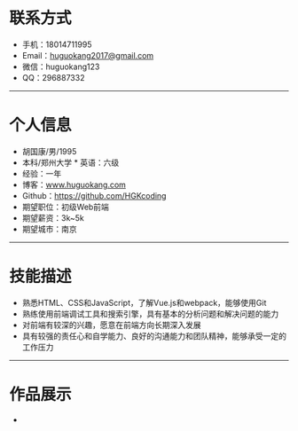 # 联系方式
* 手机：18014711995  
* Email：huguokang2017@gmail.com  
* 微信：huguokang123  
* QQ：296887332

---

# 个人信息
* 胡国康/男/1995
* 本科/郑州大学
* 英语：六级
* 经验：一年
* 博客：www.huguokang.com
* Github：https://github.com/HGKcoding
* 期望职位：初级Web前端
* 期望薪资：3k~5k
* 期望城市：南京

---

# 技能描述
* 熟悉HTML、CSS和JavaScript，了解Vue.js和webpack，能够使用Git
* 熟练使用前端调试工具和搜索引擎，具有基本的分析问题和解决问题的能力
* 对前端有较深的兴趣，愿意在前端方向长期深入发展
* 具有较强的责任心和自学能力、良好的沟通能力和团队精神，能够承受一定的工作压力

---

# 作品展示
* 
